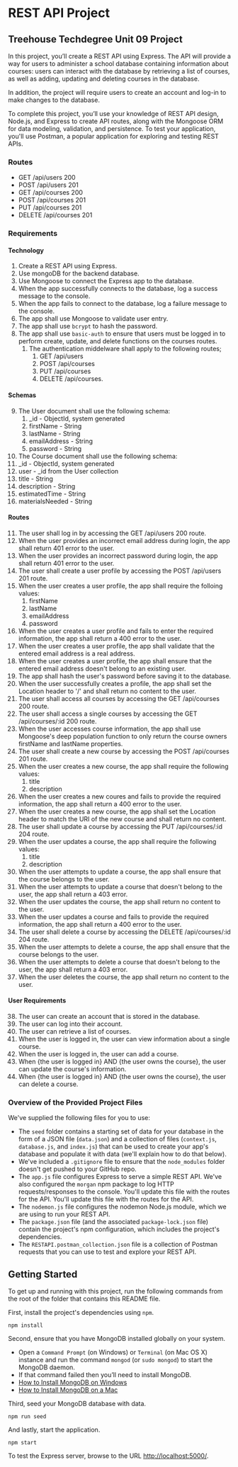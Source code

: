 # REST API Project

## Treehouse Techdegree Unit 09 Project

In this project, you’ll create a REST API using Express. The API will provide a way for users to administer a school database containing information about courses: users can interact with the database by retrieving a list of courses, as well as adding, updating and deleting courses in the database.

In addition, the project will require users to create an account and log-in to make changes to the database.

To complete this project, you’ll use your knowledge of REST API design, Node.js, and Express to create API routes, along with the Mongoose ORM for data modeling, validation, and persistence. To test your application, you'll use Postman, a popular application for exploring and testing REST APIs.

### Routes

- GET /api/users 200
- POST /api/users 201
- GET /api/courses 200
- POST /api/courses 201
- PUT /api/courses 201
- DELETE /api/courses 201

### Requirements

#### Technology

1. Create a REST API using Express.
2. Use mongoDB for the backend database.
3. Use Mongoose to connect the Express app to the database.
4. When the app successfully connects to the database, log a success message to the console.
5. When the app fails to connect to the database, log a failure message to the console.
6. The app shall use Mongoose to validate user entry.
7. The app shall use `bcrypt` to hash the password.
8. The app shall use `basic-auth` to ensure that users must be logged in to perform create, update, and delete functions on the courses routes.
   1. The authentication middelware shall apply to the following routes;
      1. GET /api/users
      2. POST /api/courses
      3. PUT /api/courses
      4. DELETE /api/courses.

#### Schemas

9. The User document shall use the following schema:
   1. \_id - ObjectId, system generated
   2. firstName - String
   3. lastName - String
   4. emailAddress - String
   5. password - String
10. The Course document shall use the following schema:
11. \_id - ObjectId, system generated
12. user - \_id from the User collection
13. title - String
14. description - String
15. estimatedTime - String
16. materialsNeeded - String

#### Routes

11. The user shall log in by accessing the GET /api/users 200 route.
12. When the user provides an incorrect email address during login, the app shall return 401 error to the user.
13. When the user provides an incorrect password during login, the app shall return 401 error to the user.
14. The user shall create a user profile by accessing the POST /api/users 201 route.
15. When the user creates a user profile, the app shall require the folloing values:
    1. firstName
    2. lastName
    3. emailAddress
    4. password
16. When the user creates a user profile and fails to enter the required information, the app shall return a 400 error to the user.
17. When the user creates a user profile, the app shall validate that the entered email address is a real address.
18. When the user creates a user profile, the app shall ensure that the entered email address doesn't belong to an existing user.
19. The app shall hash the user's password before saving it to the database.
20. When the user successfully creates a profile, the app shall set the Location header to '/' and shall return no content to the user.
21. The user shall access all courses by accessing the GET /api/courses 200 route.
22. The user shall access a single courses by accessing the GET /api/courses/:id 200 route.
23. When the user accesses course information, the app shall use Mongoose's deep population function to only return the course owners firstName and lastName properties.
24. The user shall create a new course by accessing the POST /api/courses 201 route.
25. When the user creates a new course, the app shall require the following values:
    1. title
    2. description
26. When the user creates a new coures and fails to provide the required information, the app shall return a 400 error to the user.
27. When the user creates a new course, the app shall set the Location header to match the URI of the new course and shall return no content.
28. The user shall update a course by accessing the PUT /api/courses/:id 204 route.
29. When the user updates a course, the app shall require the following values:
    1. title
    2. description
30. When the user attempts to update a course, the app shall ensure that the course belongs to the user.
31. When the user attempts to update a course that doesn't belong to the user, the app shall return a 403 error.
32. When the user updates the course, the app shall return no content to the user.
33. When the user updates a course and fails to provide the required information, the app shall return a 400 error to the user.
34. The user shall delete a course by accessing the DELETE /api/courses/:id 204 route.
35. When the user attempts to delete a course, the app shall ensure that the course belongs to the user.
36. When the user attempts to delete a course that doesn't belong to the user, the app shall return a 403 error.
37. When the user deletes the course, the app shall return no content to the user.

#### User Requirements

38. The user can create an account that is stored in the database.
39. The user can log into their account.
40. The user can retrieve a list of courses.
41. When the user is logged in, the user can view information about a single course.
42. When the user is logged in, the user can add a course.
43. When {the user is logged in} AND {the user owns the course}, the user can update the course's information.
44. When {the user is logged in} AND {the user owns the course}, the user can delete a course.

### Overview of the Provided Project Files

We've supplied the following files for you to use:

- The `seed` folder contains a starting set of data for your database in the form of a JSON file (`data.json`) and a collection of files (`context.js`, `database.js`, and `index.js`) that can be used to create your app's database and populate it with data (we'll explain how to do that below).
- We've included a `.gitignore` file to ensure that the `node_modules` folder doesn't get pushed to your GitHub repo.
- The `app.js` file configures Express to serve a simple REST API. We've also configured the `morgan` npm package to log HTTP requests/responses to the console. You'll update this file with the routes for the API. You'll update this file with the routes for the API.
- The `nodemon.js` file configures the nodemon Node.js module, which we are using to run your REST API.
- The `package.json` file (and the associated `package-lock.json` file) contain the project's npm configuration, which includes the project's dependencies.
- The `RESTAPI.postman_collection.json` file is a collection of Postman requests that you can use to test and explore your REST API.

## Getting Started

To get up and running with this project, run the following commands from the root of the folder that contains this README file.

First, install the project's dependencies using `npm`.

```
npm install

```

Second, ensure that you have MongoDB installed globally on your system.

- Open a `Command Prompt` (on Windows) or `Terminal` (on Mac OS X) instance and run the command `mongod` (or `sudo mongod`) to start the MongoDB daemon.
- If that command failed then you’ll need to install MongoDB.
- [How to Install MongoDB on Windows](http://treehouse.github.io/installation-guides/windows/mongo-windows.html)
- [How to Install MongoDB on a Mac](http://treehouse.github.io/installation-guides/mac/mongo-mac.html)

Third, seed your MongoDB database with data.

```
npm run seed
```

And lastly, start the application.

```
npm start
```

To test the Express server, browse to the URL [http://localhost:5000/](http://localhost:5000/).
